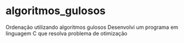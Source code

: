 # algoritmos_gulosos
Ordenação utilizando algoritmos gulosos
Desenvolvi um programa em linguagem C que resolva problema de
otimização
